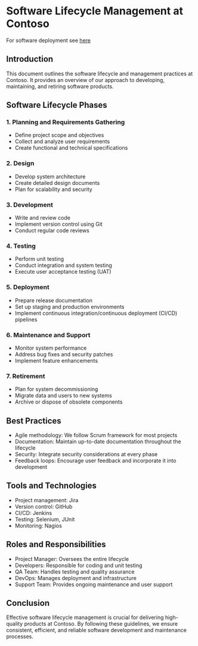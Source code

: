 # Software Lifecycle Management at Contoso

For software deployment see [here](deployment.md)


## Introduction

This document outlines the software lifecycle and management practices at Contoso. It provides an overview of our approach to developing, maintaining, and retiring software products.

## Software Lifecycle Phases

### 1. Planning and Requirements Gathering

- Define project scope and objectives
- Collect and analyze user requirements
- Create functional and technical specifications

### 2. Design

- Develop system architecture
- Create detailed design documents
- Plan for scalability and security

### 3. Development

- Write and review code
- Implement version control using Git
- Conduct regular code reviews

### 4. Testing

- Perform unit testing
- Conduct integration and system testing
- Execute user acceptance testing (UAT)

### 5. Deployment

- Prepare release documentation
- Set up staging and production environments
- Implement continuous integration/continuous deployment (CI/CD) pipelines

### 6. Maintenance and Support

- Monitor system performance
- Address bug fixes and security patches
- Implement feature enhancements

### 7. Retirement

- Plan for system decommissioning
- Migrate data and users to new systems
- Archive or dispose of obsolete components

## Best Practices

- Agile methodology: We follow Scrum framework for most projects
- Documentation: Maintain up-to-date documentation throughout the lifecycle
- Security: Integrate security considerations at every phase
- Feedback loops: Encourage user feedback and incorporate it into development

## Tools and Technologies

- Project management: Jira
- Version control: GitHub
- CI/CD: Jenkins
- Testing: Selenium, JUnit
- Monitoring: Nagios

## Roles and Responsibilities

- Project Manager: Oversees the entire lifecycle
- Developers: Responsible for coding and unit testing
- QA Team: Handles testing and quality assurance
- DevOps: Manages deployment and infrastructure
- Support Team: Provides ongoing maintenance and user support

## Conclusion

Effective software lifecycle management is crucial for delivering high-quality products at Contoso. By following these guidelines, we ensure consistent, efficient, and reliable software development and maintenance processes.
